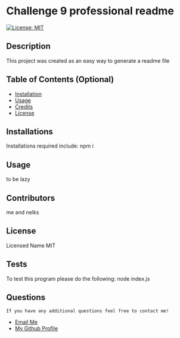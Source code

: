# Challenge 9 professional readme

  [![License: MIT](https://img.shields.io/badge/License-MIT-yellow.svg)](https://opensource.org/licenses/MIT) 

 ## Description
  This project was created as an easy way to generate a readme file
  
  ## Table of Contents (Optional)
  
  - [Installation](#installation)
  - [Usage](#usage)
  - [Credits](#credits)
  - [License](#license)
  
  ## Installations
  Installations required include:
 npm i

  
  ## Usage
  
 to be lazy
      
  
  ## Contributors
  
  me and nelks
  
  
 ## License

 Licensed Name MIT
  
  ## Tests
  To test this program please do the following:
node index.js
  
## Questions
    If you have any additional questions feel free to contact me!
  <ul>
       <li> <a href='mailto://undefined?subject="contact me&body"="hi" '> Email Me </a> </li>
        <li> <a href='https://github.com/undefined'> My Github Profile </a> </li>
    </ul>
